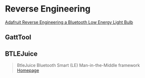 # Reverse Engineering

[Adafruit Reverse Engineering a Bluetooth Low Energy Light Bulb](https://learn.adafruit.com/reverse-engineering-a-bluetooth-low-energy-light-bulb/control-with-bluez?view=all)

## GattTool

## 

## BTLEJuice

> BtleJuice Bluetooth Smart (LE) Man-in-the-Middle framework [Homepage](https://github.com/DigitalSecurity/btlejuice)






